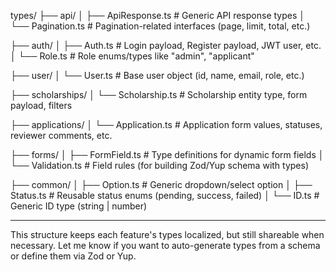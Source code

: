 types/
├── api/
│ ├── ApiResponse.ts # Generic API response types
│ └── Pagination.ts # Pagination-related interfaces (page, limit, total, etc.)

├── auth/
│ ├── Auth.ts # Login payload, Register payload, JWT user, etc.
│ └── Role.ts # Role enums/types like "admin", "applicant"

├── user/
│ └── User.ts # Base user object (id, name, email, role, etc.)

├── scholarships/
│ └── Scholarship.ts # Scholarship entity type, form payload, filters

├── applications/
│ └── Application.ts # Application form values, statuses, reviewer comments, etc.

├── forms/
│ ├── FormField.ts # Type definitions for dynamic form fields
│ └── Validation.ts # Field rules (for building Zod/Yup schema with types)

├── common/
│ ├── Option.ts # Generic dropdown/select option
│ ├── Status.ts # Reusable status enums (pending, success, failed)
│ └── ID.ts # Generic ID type (string | number)

---

This structure keeps each feature's types localized, but still shareable when necessary. Let me know if you want to auto-generate types from a schema or define them via Zod or Yup.

